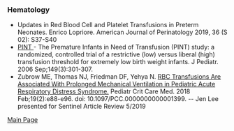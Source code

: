 ### Hematology

- Updates in Red Blood Cell and Platelet Transfusions in Preterm Neonates. Enrico Lopriore. American Journal of Perinatology 2019, 36 (S 02): S37-S40
- <a href="https://www.ncbi.nlm.nih.gov/pubmed/16939737">PINT </a>- The Premature Infants in Need of Transfusion (PINT) study: a randomized, controlled trial of a restrictive (low) versus liberal (high) transfusion threshold for extremely low birth weight infants. J Pediatr. 2006 Sep;149(3):301-307.
- Zubrow ME, Thomas NJ, Friedman DF, Yehya N. <a href="https://www.ncbi.nlm.nih.gov/pubmed/29194281">RBC Transfusions Are Associated With Prolonged Mechanical Ventilation in Pediatric Acute Respiratory Distress Syndrome.</a> Pediatr Crit Care Med. 2018 Feb;19(2):e88-e96. doi: 10.1097/PCC.0000000000001399. -- Jen Lee presented for Sentinel Article Review 5/2019


<a href = "https://tracielin.github.io/PICU_Resources/index"> Main Page </a>
